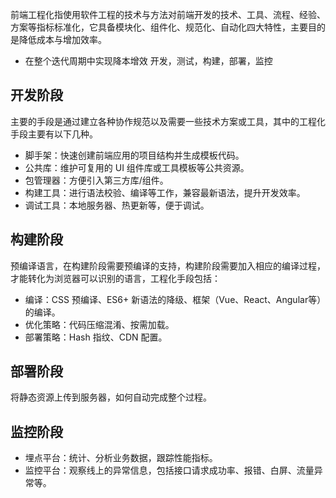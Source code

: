 前端工程化指使用软件工程的技术与方法对前端开发的技术、工具、流程、经验、方案等指标标准化，它具备模块化、组件化、规范化、自动化四大特性，主要目的是降低成本与增加效率。
* 在整个迭代周期中实现降本增效
开发，测试，构建，部署，监控
## 开发阶段
主要的手段是通过建立各种协作规范以及需要一些技术方案或工具，其中的工程化手段主要有以下几种。

* 脚手架：快速创建前端应用的项目结构并生成模板代码。
* 公共库：维护可复用的 UI 组件库或工具模板等公共资源。
* 包管理器：方便引入第三方库/组件。
* 构建工具：进行语法校验、编译等工作，兼容最新语法，提升开发效率。
* 调试工具：本地服务器、热更新等，便于调试。
## 构建阶段
预编译语言，在构建阶段需要预编译的支持，构建阶段需要加入相应的编译过程，才能转化为浏览器可以识别的语言，工程化手段包括：
* 编译：CSS 预编译、ES6+ 新语法的降级、框架（Vue、React、Angular等）的编译。
* 优化策略：代码压缩混淆、按需加载。
* 部署策略：Hash 指纹、CDN 配置。
## 部署阶段
将静态资源上传到服务器，如何自动完成整个过程。
## 监控阶段
* 埋点平台：统计、分析业务数据，跟踪性能指标。
* 监控平台：观察线上的异常信息，包括接口请求成功率、报错、白屏、流量异常等。